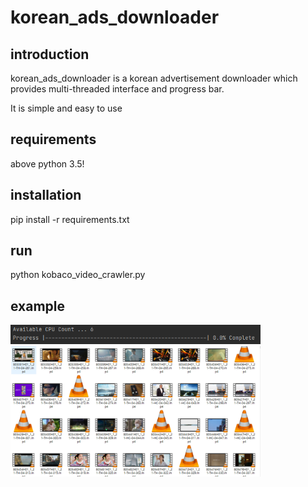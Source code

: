 # korean_ads_downloader

## introduction

korean_ads_downloader is a korean advertisement downloader which provides multi-threaded interface and progress bar.

It is simple and easy to use

## requirements

above python 3.5!

## installation

pip install -r requirements.txt

## run

python kobaco_video_crawler.py

## example

<img src="examples/progress.PNG" width="400px"/>

<img src="examples/capture.PNG" width="400px"/>
